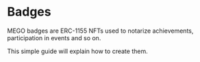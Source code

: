 # Badges

MEGO badges are ERC-1155 NFTs used to notarize achievements, participation in events and so on.

This simple guide will explain how to create them.

